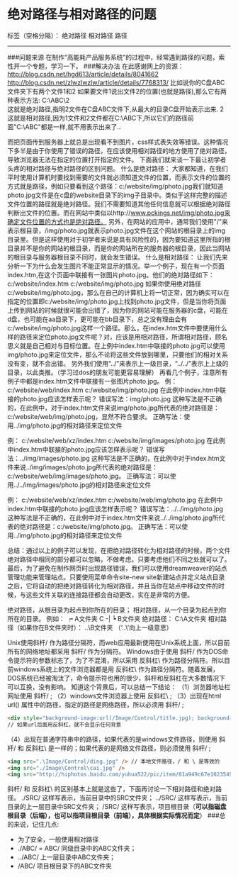 ﻿# 绝对路径与相对路径的问题

标签（空格分隔）： 绝对路径 相对路径 路径

---
###问题来源
在制作“高能耗产品服务系统”的过程中，经常遇到路径的问题，索性开一个专题，学习一下。
###解决办法
在此感谢网上的资源：
http://blog.csdn.net/hgd613/article/details/8041662
http://blog.csdn.net/zlwzlwzlw/article/details/7768313/
比如说你的C盘ABC文件夹下有两个文件1和2
如果要文件1说出文件2的位置(也就是路径),那么它有两种表示方法:
C:\ABC\2  
这就是绝对路径,指明2文件在C盘ABC文件下,从最大的目录C盘开始表示出来.
2
这就是相对路径,因为1文件和2文件都在C:\ABC下,所以它们的路径前面"C:\ABC"都是一样,就不用表示出来了..

而把页面传到服务器上就总是出现看不到图片，css样式表失效等错误。这种情况下多半是由于你使用了错误的路径，在应该使用相对路径的地方使用了绝对路径，导致浏览器无法在指定的位置打开指定的文件。
  下面我们就来谈一下最让初学者头疼的相对路径与绝对路径的区别问题。
  什么是绝对路径：
  大家都知道，在我们平时使用计算机时要找到需要的文件就必须知道文件的位置，而表示文件的位置的方式就是路径，例如只要看到这个路径：c:/website/img/photo.jpg我们就知道photo.jpg文件是在c盘的website目录下的img子目录中。类似于这样完整的描述文件位置的路径就是绝对路径。我们不需要知道其他任何信息就可以根据绝对路径判断出文件的位置。而在网站中类似以http://www.pckings.net/img/photo.jpg来确定文件位置的方式也是绝对路径。
  另外，在网站的应用中，通常我们使用"/"来表示根目录，/img/photo.jpg就表示photo.jpg文件在这个网站的根目录上的img目录里。但是这样使用对于初学者来说是具有风险性的，因为要知道这里所指的根目录并不是你的网站的根目录，而是你的网站所在的服务器的根目录，因此当网站的根目录与服务器根目录不同时，就会发生错误。 
  什么是相对路径：
  让我们先来分析一下为什么会发生图片不能正常显示的情况。举一个例子，现在有一个页面index.htm,在这个页面中联接有一张图片photo.jpg。他们的绝对路径如下： 
  c:/website/index.htm 
  c:/website/img/photo.jpg
  如果你使用绝对路径c:/website/img/photo.jpg，那么在自己的计算机上将一切正常，因为确实可以在指定的位置即c:/website/img/photo.jpg上找到photo.jpg文件，但是当你将页面上传到网站的时候就很可能会出错了，因为你的网站可能在服务器的c盘，可能在d盘，也可能在aa目录下，更可能在bb目录下，总之没有理由会有c:/website/img/photo.jpg这样一个路径。那么，在index.htm文件中要使用什么样的路径来定位photo.jpg文件呢？对，应该是用相对路径，所谓相对路径，顾名思义就是自己相对与目标位置。在上例中index.htm中联接的photo.jpg可以使用img/photo.jpg来定位文件，那么不论将这些文件放到哪里，只要他们的相对关系没有变，就不会出错。
  另外我们使用“../”来表示上一级目录，“../../”表示上上级的目录，以此类推。（学习过dos的朋友可能更容易理解）
  再看几个例子，注意所有例子中都是index.htm文件中联接有一张图片photo.jpg。
  例： 
  c:/website/web/index.htm 
  c:/website/img/photo.jpg 
  在此例中index.htm中联接的photo.jpg应该怎样表示呢？ 
  错误写法：img/photo.jpg 
  这种写法是不正确的，在此例中，对于index.htm文件来说img/photo.jpg所代表的绝对路径是：c:/website/web/img/photo.jpg，显然不符合要求。 
  正确写法：使用../img/photo.jpg的相对路径来定位文件

  例： 
  c:/website/web/xz/index.htm 
  c:/website/img/images/photo.jpg 
  在此例中index.htm中联接的photo.jpg应该怎样表示呢？ 
  错误写法：../img/images/photo.jpg 
  这种写法是不正确的，在此例中对于index.htm文件来说../img/images/photo.jpg所代表的绝对路径是：c:/website/web/img/images/photo.jpg。 
  正确写法：可以使用../../img/images/photo.jpg的相对路径来定位文件

  例： 
  c:/website/web/xz/index.htm 
  c:/website/web/img/photo.jpg 
  在此例中index.htm中联接的photo.jpg应该怎样表示呢？ 
  错误写法：../../img/photo.jpg 
  这种写法是不正确的，在此例中对于index.htm文件来说../../img/photo.jpg所代表的绝对路径是：c:/website/img/photo.jpg。 
  正确写法：可以使用../img/photo.jpg的相对路径来定位文件

  总结：通过以上的例子可以发现，在把绝对路径转化为相对路径的时候，两个文件绝对路径中相同的部分都可以忽略，不做考虑。只要考虑他们不同之处就可以了。 
最后，为了避免在制作网页时出现路径错误，我们可以使用dreamweaver的站点管理功能来管理站点。只要使用菜单命令site-new site新建站点并定义站点目录之后，它将自动的把绝对路径转化为相对路径，并且当你在站点中移动文件的时候，与这些文件关联的连接路径都会自动更改，实在是非常的方便。
 
绝对路径，从根目录为起点到你所在的目录；
相对路径，从一个目录为起点到你所在的目录。
例如：
             ┍ A文件夹
          C -|
             ┕ B文件夹
绝对路径： C:\A文件夹
相对路径（如果你在B文件夹时）： ..\B文件夹  （‘..\’向上一级意思）

Unix使用斜杆/ 作为路径分隔符，而web应用最新使用在Unix系统上面，所以目前所有的网络地址都采用 斜杆/ 作为分隔符。
Windows由于使用 斜杆/ 作为DOS命令提示符的参数标志了，为了不混淆，所以采用 反斜杠\ 作为路径分隔符。所以目前windows系统上的文件浏览器都是用 反斜杠\ 作为路径分隔符。随着发展，DOS系统已经被淘汰了，命令提示符也用的很少，斜杆和反斜杠在大多数情况下可以互换，没有影响。
知道这个背景后，可以总结一下结论：
（1）浏览器地址栏网址使用 斜杆/ ;
（2）windows文件浏览器上使用 反斜杠\ ;
（3）出现在html url() 属性中的路径，指定的路径是网络路径，所以必须用 斜杆/ ;
```html
<div style="background-image:url(/Image/Control/title.jpg); background-repeat:repeat-x; padding:10px 10px 10px 10px"></div>
// 如果url后面用反斜杠，就不会显示任何背景
```
（4）出现在普通字符串中的路径，如果代表的是windows文件路径，则使用 斜杆/ 和 反斜杠\ 是一样的；如果代表的是网络文件路径，则必须使用 斜杆/ ;
```html
<img src=".\Image/Control/ding.jpg" /> // 本地文件路径，/ 和 \ 是等效的
<img src="./Image\Control\cai.jpg" />
<img src="http://hiphotos.baidu.com/yuhua522/pic/item/01a949c67e1023549c163df2.jpg" /> // 网络文件路径，一定要使用 斜杆/
```
斜杆/ 和 反斜杠\ 的区别基本上就是这些了，下面再讨论一下相对路径和绝对路径。
./SRC/  这样写表示，当前目录中的SRC文件夹；
 ../SRC/  这样写表示，当前目录的上一层目录中SRC文件夹；
/SRC/   这样写表示，项目根目录（**可以指磁盘根目录（后端），也可以指项目根目录（前端），具体根据实际情况而定**）
###总的来说，记住几点:
* 为了安全，一般使用相对路径
* ./ABC/ = ABC/  同级目录中的ABC文件夹；
* ../ABC/  上一层目录中ABC文件夹；
* /ABC/   项目根目录下的ABC文件夹

